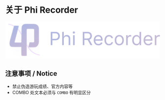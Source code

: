 # 关于 Phi Recorder

![Phi Recorder Banner](../arts/banner.png)

## 注意事项 / Notice

- 禁止伪造游玩成绩、官方内容等  
- COMBO 处文本必须与 `COMBO` 有明显区分  
